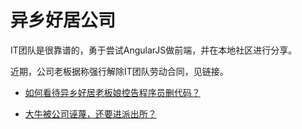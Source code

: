 # 异乡好居公司

IT团队是很靠谱的，勇于尝试AngularJS做前端，并在本地社区进行分享。

近期，公司老板据称强行解除IT团队劳动合同，见链接。

- [如何看待异乡好居老板娘控告程序员删代码？](https://www.zhihu.com/question/46294596/answer/100786656)

- [大牛被公司诬蔑，还要进派出所？](https://mp.weixin.qq.com/s?__biz=MzAxMTU0NTc4Nw==&mid=2661157149&idx=1&sn=6822c7233da74891d5a55f7152b705f2&scene=1&srcid=0514WMmyUKWttUWkIPalixCw&key=b28b03434249256b77117eef11de9052f2f2bc49badd7886dfb9acccfadfd7d4d1b2678a6e279890bf49fcdb12445353&ascene=0&uin=Mjc4NTQzNjY0MA%3D%3D&devicetype=iMac+MacBookAir6%2C2+OSX+OSX+10.11.4+build(15E65)&version=11020201&pass_ticket=%2BwgINpVD7sVGRA809J52BriPaBEG1dUDUzGoyOVvMLFUuIUn5Ax08s523YwkxQB5)


